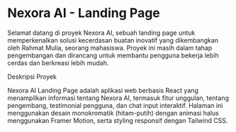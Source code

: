 # Nexora AI - Landing Page

Selamat datang di proyek Nexora AI, sebuah landing page untuk memperkenalkan solusi kecerdasan buatan inovatif yang dikembangkan oleh Rahmat Mulia, seorang mahasiswa. Proyek ini masih dalam tahap pengembangan dan dirancang untuk membantu pengguna bekerja lebih cerdas dan berkreasi lebih mudah.

Deskripsi Proyek

Nexora AI Landing Page adalah aplikasi web berbasis React yang menampilkan informasi tentang Nexora AI, termasuk fitur unggulan, tentang pengembang, testimonial pengguna, dan chat input interaktif. Halaman ini menggunakan desain monokromatik (hitam-putih) dengan animasi halus menggunakan Framer Motion, serta styling responsif dengan Tailwind CSS.
